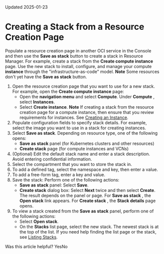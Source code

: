 Updated 2025-01-23
# Creating a Stack from a Resource Creation Page
Populate a resource creation page in another OCI service in the Console and then use the **Save as stack** button to create a stack in Resource Manager.
For example, create a stack from the **Create compute instance** page. Use the new stack to install, configure, and manage your compute **instance** through the "infrastructure-as-code" model.
**Note** Some resources don't yet have the **Save as stack** button.
  1. Open the resource creation page that you want to use for a new stack.
For example, open the **Create compute instance** page:
     * Open the **navigation menu** and select **Compute**. Under **Compute** , select **Instances**.
     * Select **Create instance**.
**Note** If creating a stack from the resource creation page for a compute instance, then ensure that you review requirements for instances. See [Creating an Instance](https://docs.oracle.com/iaas/Content/Compute/Tasks/launchinginstance.htm).
  2. Populate configuration fields to specify stack details.
For example, select the image you want to use in a stack for creating instances.
  3. Select **Save as stack**.
Depending on resource type, one of the following opens:
     * **Save as stack** panel (for Kubernetes clusters and other resources)
     * **Create stack** page (for compute instances and VCNs)
  4. (Optional) Edit the default stack name and enter a stack description. Avoid entering confidential information.
  5. Select the compartment that you want to store the stack in.
  6. To add a defined tag, select the namespace and key, then enter a value.
  7. To add a free-form tag, enter a key and value.
  8. Save the stack: Perform one of the following actions:
     * **Save as stack** panel: Select **Save**.
     * **Create stack** dialog box: Select **Next** twice and then select **Create**.
The result depends on the panel or page. For **Save as stack** , the **Open stack** link appears. For **Create stack** , the **Stack details** page opens.
  9. To view a stack created from the **Save as stack** panel, perform one of the following actions:
     * Select **Open stack**.
     * On the **Stacks** list page, select the new stack. The newest stack is at the top of the list. If you need help finding the list page or the stack, see [Listing Stacks](https://docs.oracle.com/en-us/iaas/Content/ResourceManager/Tasks/list-stacks.htm#top "List stacks in Resource Manager.").


Was this article helpful?
YesNo


